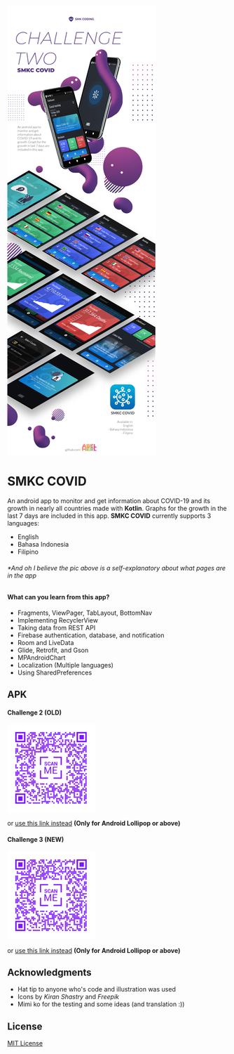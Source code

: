 ![preview](https://github.com/abelherl/smkc-covid/blob/master/git2_updated.png?raw=true)

# SMKC COVID
An android app to monitor and get information about COVID-19 and its growth in nearly all countries made with <b>Kotlin</b>. Graphs for the growth in the last 7 days are included in this app. <b>SMKC COVID</b> currently supports 3 languages:
* English
* Bahasa Indonesia
* Filipino

###### *And oh I believe the pic above is a self-explanatory about what pages are in the app

#### What can you learn from this app?
  * Fragments, ViewPager, TabLayout, BottomNav
  * Implementing RecyclerView
  * Taking data from REST API
  * Firebase authentication, database, and notification
  * Room and LiveData
  * Glide, Retrofit, and Gson
  * MPAndroidChart
  * Localization (Multiple languages)
  * Using SharedPreferences

## APK

#### Challenge 2 (OLD)
<img src="https://github.com/abelherl/smkc-covid/blob/master/qr.png" alt="qr" width="200" height="200">

or [use this link instead](https://drive.google.com/file/d/1OiuCPtfR6QHSGdlhjK_JoE1v3sV1FNSB/view?usp=sharing) **(Only for Android Lollipop or above)** 

#### Challenge 3 (NEW)
<img src="https://github.com/abelherl/smkc-covid/blob/master/qr.png" alt="qr" width="200" height="200">

or [use this link instead](https://drive.google.com/file/d/1OiuCPtfR6QHSGdlhjK_JoE1v3sV1FNSB/view?usp=sharing) **(Only for Android Lollipop or above)** 

## Acknowledgments
* Hat tip to anyone who's code and illustration was used
* Icons by <i>Kiran Shastry</i> and <i>Freepik</i>
* Mimi ko for the testing and some ideas (and translation :))

## License
[MIT License](https://github.com/abelherl/smkc-covid/blob/master/LICENSE)
